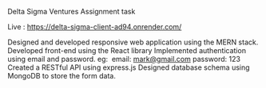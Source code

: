 Delta Sigma Ventures Assignment task

Live : https://delta-sigma-client-ad94.onrender.com/

Designed and developed responsive web application using the MERN stack.
Developed front-end using the React library
Implemented authentication using email and password.
eg: 
email: mark@gmail.com
password: 123
Created a RESTful API using express.js
Designed database schema using MongoDB to store the form data.


